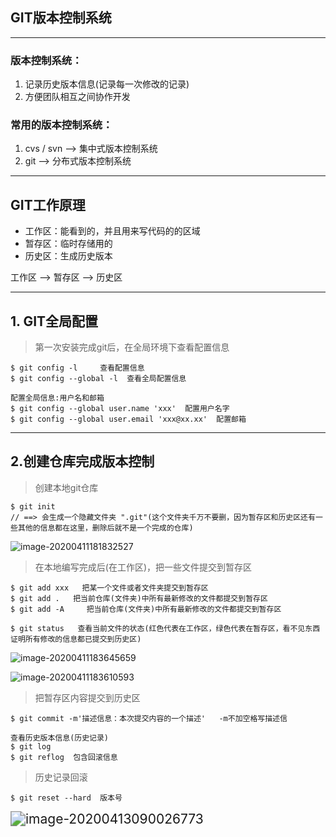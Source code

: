

## GIT版本控制系统

------

### 版本控制系统：

1. 记录历史版本信息(记录每一次修改的记录)
2. 方便团队相互之间协作开发

### 常用的版本控制系统：

1.  cvs / svn  --> 集中式版本控制系统
2. git  --> 分布式版本控制系统

------

## GIT工作原理 

- 工作区：能看到的，并且用来写代码的的区域
- 暂存区：临时存储用的
- 历史区：生成历史版本

工作区 --> 暂存区 --> 历史区

------

## 1. GIT全局配置

> 第一次安装完成git后，在全局环境下查看配置信息

```shell
$ git config -l 	查看配置信息
$ git config --global -l  查看全局配置信息 

配置全局信息:用户名和邮箱
$ git config --global user.name 'xxx'  配置用户名字
$ git config --global user.email 'xxx@xx.xx'  配置邮箱
```

------

## 2.创建仓库完成版本控制

> 创建本地git仓库

```shell
$ git init
// ==> 会生成一个隐藏文件夹 ".git"(这个文件夹千万不要删，因为暂存区和历史区还有一些其他的信息都在这里，删除后就不是一个完成的仓库)
```

![image-20200411181832527](C:\Users\26077\AppData\Roaming\Typora\typora-user-images\image-20200411181832527.png)

> 在本地编写完成后(在工作区)，把一些文件提交到暂存区

```shell
$ git add xxx	把某一个文件或者文件夹提交到暂存区
$ git add .   把当前仓库(文件夹)中所有最新修改的文件都提交到暂存区
$ git add -A     把当前仓库(文件夹)中所有最新修改的文件都提交到暂存区

$ git status   查看当前文件的状态(红色代表在工作区，绿色代表在暂存区，看不见东西证明所有修改的信息都已提交到历史区)
```

![image-20200411183645659](C:\Users\26077\AppData\Roaming\Typora\typora-user-images\image-20200411183645659.png)

![image-20200411183610593](C:\Users\26077\AppData\Roaming\Typora\typora-user-images\image-20200411183610593.png)

> 把暂存区内容提交到历史区

```shell
$ git commit -m'描述信息：本次提交内容的一个描述'	-m不加空格写描述信

查看历史版本信息(历史记录)
$ git log  
$ git reflog  包含回滚信息
```

> 历史记录回滚

```shell
$ git reset --hard  版本号		
```

<img src="C:\Users\26077\AppData\Roaming\Typora\typora-user-images\image-20200413090026773.png" alt="image-20200413090026773" style="zoom:150%;" />